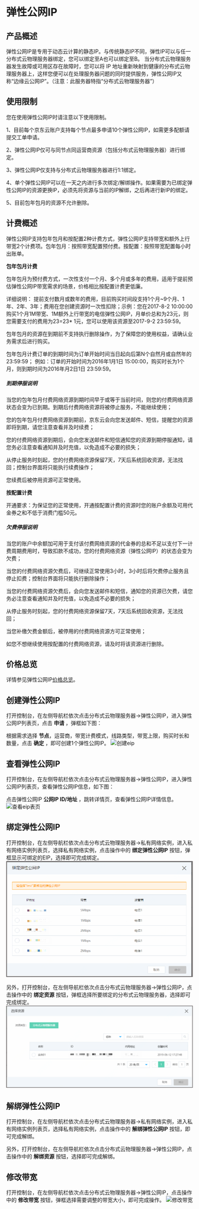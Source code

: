 # 弹性公网IP

## 产品概述

弹性公网IP是专用于动态云计算的静态IP。与传统静态IP不同，弹性IP可以与任一分布式云物理服务器绑定，您可以绑定至A也可以绑定至B。 当分布式云物理服务器发生故障或可用区存在故障时，您可以将 IP 地址重新映射到健康的分布式云物理服务器上，这样您便可以在处理服务器问题的同时提供服务，弹性公网IP又称“边缘云公网IP”。（注意：此服务器特指“分布式云物理服务器”）

## 使用限制

您在使用弹性公网IP时请注意以下使用限制。

1、目前每个京东云账户支持每个节点最多申请10个弹性公网IP，如需更多配额请提交工单申请。<br/>

2、弹性公网IP仅可与同节点同运营商资源（包括分布式云物理服务器）进行绑定。<br/>

3、弹性公网IP仅支持与分布式云物理服务器进行1:1绑定。<br/>

4、单个弹性公网IP可以在一天之内进行多次绑定/解绑操作。如果需要为已绑定弹性公网IP的资源更换IP，必须先将资源与当前的IP解绑，之后再进行新IP的绑定。<br/>

5、目前包年包月的资源不允许删除。<br/>

## 计费概述

弹性公网IP支持包年包月和按配置2种计费方式，弹性公网IP支持带宽和额外上行带宽2个计费项。包年包月：按照带宽配置预付费。按配置：按照带宽配置每小时出账单。

**包年包月计费**

包年包月为预付费方式，一次性支付一个月、多个月或多年的费用，适用于提前预估弹性公网IP带宽需求的场景，价格相比按配置计费更低廉。

详细说明：
提前支付数月或数年的费用，目前购买时间段支持1个月~9个月、1年、2年、3年；费用在您创建资源时一次性扣除；示例：您在2017-8-2 10:00:00购买1个月1M带宽、1M额外上行带宽的电信弹性公网IP，月单价总和为23元，则您需要支付的费用为23=23* 1元，您可以使用该资源至2017-9-2 23:59:59。

包年包月的资源在到期前不支持执行删除操作，为了保障您的使用权益，请确认业务需求后进行购买。

包年包月计费订单的到期时间为订单开始时间当日起向后第N个自然月或自然年的23:59:59； 例如：订单的开始时间为2016年1月1日 15:00:00，购买时长为1个月，则到期时间为2016年月2日1日 23:59:59。

##### 到期停服说明

当您的包年包月付费网络资源到期时间早于或等于当前时间，则您的付费网络资源状态会变为已到期。到期后付费网络资源将被停止服务，不能继续使用；

您的包年包月付费网络资源到期前，京东云会向您发送邮件、短信，提醒您的资源即将到期，请您注意查看并及时续费；

您的付费网络资源到期后，会向您发送邮件和短信通知您的资源到期停服通知，请您务必注意查看通知并及时充值，以免造成不必要的损失；

从停止服务时刻起，您的付费网络资源保留7天，7天后系统回收资源，无法找回；控制台界面将只能执行续费操作；

您续费后被停用资源可正常使用。

**按配置计费**

开通要求：为保证您的正常使用，开通按配置计费的资源时您的账户余额及可用代金券之和不低于消费门槛50元。

##### 欠费停服说明

当您的账户中余额加可用于支付该付费网络资源的代金券的总和不足以支付下一计费周期费用时，导致扣款不成功，您的付费网络资源（弹性公网IP）的状态会变为欠费；

当您的付费网络资源欠费后，可继续正常使用3小时，3小时后将欠费停止服务且停止扣费；控制台界面将只能执行删除操作；

当您的付费网络资源欠费后，会向您发送邮件和短信，通知您的资源已欠费，请您务必注意查看通知并及时充值，以免造成不必要的损失；

从停止服务时刻起，您的付费网络资源保留7天，7天后系统回收资源，无法找回；

当您补缴欠费金额后，被停用的付费网络资源方可正常使用；

如您不想继续使用按配置的付费网络资源，请及时将该资源进行删除。

## 价格总览

详情参见弹性公网IP[价格总览](../../Pricing/Price-Overview.md)。

## 创建弹性公网IP

打开控制台，在左侧导航栏依次点击分布式云物理服务器->弹性公网IP，进入弹性公网IP列表页，点击 **申请** ，弹框如下图：<br/>

根据需求选择 **节点**，运营商，带宽计费模式，线路类型，带宽上限，购买时长和数量，点击 **确定** ，即可创建1个弹性公网IP。
![创建eip](https://github.com/jdcloudcom/cn/blob/cn-distributed-cloud-physical-service/documentation/Hyper-Converged-IDC/Distributed-Cloud-Physical-Server/Image/create-eip.png)

## 查看弹性公网IP

打开控制台，在左侧导航栏依次点击分布式云物理服务器->弹性公网IP，进入弹性公网IP列表页，查看弹性公网IP信息，如下图：<br/>

点击弹性公网IP **公网IP ID/地址** ，跳转详情页，查看弹性公网IP详情信息。
![查看eip表页](https://github.com/jdcloudcom/cn/blob/cn-distributed-cloud-physical-service/documentation/Hyper-Converged-IDC/Distributed-Cloud-Physical-Server/Image/eip-list.png)

## 绑定弹性公网IP

打开控制台，在左侧导航栏依次点击分布式云物理服务器->私有网络实例，进入私有网络实例列表页，选择私有网络实例，点击操作中的 **绑定弹性公网IP** 按钮，弹框显示可绑定的EIP，选择即可完成绑定。
![物理机绑定eip](https://github.com/jdcloudcom/cn/blob/cn-distributed-cloud-physical-service/documentation/Hyper-Converged-IDC/Distributed-Cloud-Physical-Server/Image/DCPS-0111.png)<br/>

另外，打开控制台，在左侧导航栏依次点击分布式云物理服务器->弹性公网IP，点击操作中的 **绑定资源** 按钮，弹框选择所要绑定的分布式云物理服务器，选择即可完成绑定。
![eip绑定物理机](https://github.com/jdcloudcom/cn/blob/cn-distributed-cloud-physical-service/documentation/Hyper-Converged-IDC/Distributed-Cloud-Physical-Server/Image/DCPS-010.png)

## 解绑弹性公网IP

打开控制台，在左侧导航栏依次点击分布式云物理服务器->私有网络实例，进入私有网络实例列表页，选择私有网络实例，点击操作中的 **解绑弹性公网IP** 按钮，即可完成解绑。<br/>

另外，打开控制台，在左侧导航栏依次点击分布式云物理服务器->弹性公网IP，点击操作中的 **解绑资源** 按钮，选择即可完成解绑。<br/>

## 修改带宽

打开控制台，在左侧导航栏依次点击分布式云物理服务器->弹性公网IP，点击操作中的 **修改带宽** 按钮，弹框选择需要调整的带宽大小，即可完成操作。
![修改带宽](https://github.com/jdcloudcom/cn/blob/cn-distributed-cloud-physical-service/documentation/Hyper-Converged-IDC/Distributed-Cloud-Physical-Server/Image/modify-eip.png)
